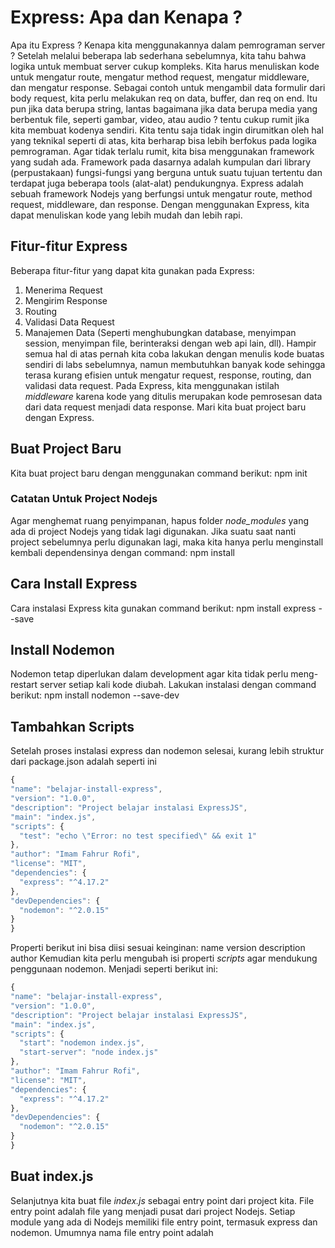 # Express: Apa dan Kenapa ?
 Apa itu Express ? Kenapa kita menggunakannya dalam pemrograman server ?
 Setelah melalui beberapa lab sederhana sebelumnya, kita tahu bahwa logika untuk membuat server cukup kompleks. Kita harus menuliskan kode untuk mengatur route, mengatur method request, mengatur middleware, dan mengatur response.
 Sebagai contoh untuk mengambil data formulir dari body request, kita perlu melakukan req on data, buffer, dan req on end. Itu pun jika data berupa string, lantas bagaimana jika data berupa media yang berbentuk file, seperti gambar, video, atau audio ? tentu cukup rumit jika kita membuat kodenya sendiri.
 Kita tentu saja tidak ingin dirumitkan oleh hal yang teknikal seperti di atas, kita berharap bisa lebih berfokus pada logika pemrograman. Agar tidak terlalu rumit, kita bisa menggunakan framework yang sudah ada.
 Framework pada dasarnya adalah kumpulan dari library (perpustakaan) fungsi-fungsi yang berguna untuk suatu tujuan tertentu dan terdapat juga beberapa tools (alat-alat) pendukungnya.
 Express adalah sebuah framework Nodejs yang berfungsi untuk mengatur route, method request, middleware, dan response. Dengan menggunakan Express, kita dapat menuliskan kode yang lebih mudah dan lebih rapi.
 ## Fitur-fitur Express
 Beberapa fitur-fitur yang dapat kita gunakan pada Express:
1.  Menerima Request
2.  Mengirim Response
3.  Routing
4.  Validasi Data Request
5.  Manajemen Data (Seperti menghubungkan database, menyimpan session, menyimpan file, berinteraksi dengan web api lain, dll).
 Hampir semua hal di atas pernah kita coba lakukan dengan menulis kode buatas sendiri di labs sebelumnya, namun membutuhkan banyak kode sehingga terasa kurang efisien untuk mengatur request, response, routing, dan validasi data request.
 Pada Express, kita menggunakan istilah _middleware_ karena kode yang ditulis merupakan kode pemrosesan data dari data request menjadi data response.
 Mari kita buat project baru dengan Express.
## Buat Project Baru
Kita buat project baru dengan menggunakan command berikut:
    npm init
 ### Catatan Untuk Project Nodejs
 Agar menghemat ruang penyimpanan, hapus folder _node_modules_ yang ada di project Nodejs yang tidak lagi digunakan. Jika suatu saat nanti project sebelumnya perlu digunakan lagi, maka kita hanya perlu menginstall kembali dependensinya dengan command:
    npm install
## Cara Install Express
 Cara instalasi Express kita gunakan command berikut:
    npm install express --save
 ## Install Nodemon
 Nodemon tetap diperlukan dalam development agar kita tidak perlu meng-restart server setiap kali kode diubah. Lakukan instalasi dengan command berikut:
    npm install nodemon --save-dev
 ## Tambahkan Scripts
 Setelah proses instalasi express dan nodemon selesai, kurang lebih struktur dari package.json adalah seperti ini
 ```javascript
{
 "name": "belajar-install-express",
 "version": "1.0.0",
 "description": "Project belajar instalasi ExpressJS",
 "main": "index.js",
 "scripts": {
   "test": "echo \"Error: no test specified\" && exit 1"
 },
 "author": "Imam Fahrur Rofi",
 "license": "MIT",
 "dependencies": {
   "express": "^4.17.2"
 },
 "devDependencies": {
   "nodemon": "^2.0.15"
 }
}
```
 Properti berikut ini bisa diisi sesuai keinginan:
    name
   version
   description
   author
  Kemudian kita perlu mengubah isi properti _scripts_ agar mendukung penggunaan nodemon.
 Menjadi seperti berikut ini:
 ```javascript
{
 "name": "belajar-install-express",
 "version": "1.0.0",
 "description": "Project belajar instalasi ExpressJS",
 "main": "index.js",
 "scripts": {
   "start": "nodemon index.js",
   "start-server": "node index.js"
 },
 "author": "Imam Fahrur Rofi",
 "license": "MIT",
 "dependencies": {
   "express": "^4.17.2" 
 },
 "devDependencies": {
   "nodemon": "^2.0.15"
 }
}
```
 ## Buat index.js
 Selanjutnya kita buat file _index.js_ sebagai entry point dari project kita. File entry point adalah file yang menjadi pusat dari project Nodejs. Setiap module yang ada di Nodejs memiliki file entry point, termasuk express dan nodemon. Umumnya nama file entry point adalah